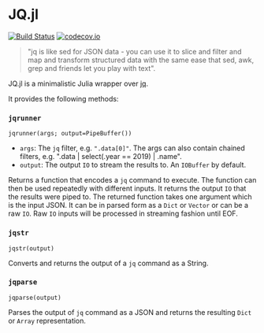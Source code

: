 # JQ.jl

[![Build Status](https://github.com/tanmaykm/JQ.jl/workflows/CI/badge.svg)](https://github.com/tanmaykm/JQ.jl/actions?query=workflow%3ACI+branch%3Amaster)
[![codecov.io](http://codecov.io/github/tanmaykm/JQ.jl/coverage.svg?branch=master)](http://codecov.io/github/tanmaykm/JQ.jl?branch=master)

> "jq is like sed for JSON data - you can use it to slice and filter and map and transform structured data with the same ease that sed, awk, grep and friends let you play with text".

JQ.jl is a minimalistic Julia wrapper over [jq](https://stedolan.github.io/jq/).

It provides the following methods:

### `jqrunner`

`jqrunner(args; output=PipeBuffer())`

- `args`: The `jq` filter, e.g. `".data[0]"`. The args can also contain chained filters, e.g. ".data | select(.year == 2019) | .name".
- `output`: The output `IO` to stream the results to. An `IOBuffer` by default.

Returns a function that encodes a `jq` command to execute. The function can then be used repeatedly with different inputs. It returns the output `IO` that the results were piped to. The returned function takes one argument which is the input JSON. It can be in parsed form as a `Dict` or `Vector` or can be a raw `IO`. Raw `IO` inputs will be processed in streaming fashion until EOF.

### `jqstr`

`jqstr(output)`

Converts and returns the output of a `jq` command as a String.

### `jqparse`

`jqparse(output)`

Parses the output of `jq` command as a JSON and returns the resulting `Dict` or `Array` representation.
